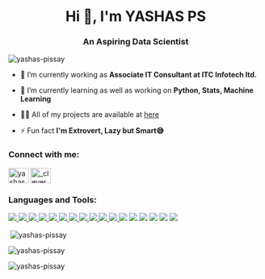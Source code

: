 <h1 align="center">Hi 👋, I'm YASHAS PS</h1>
<h3 align="center">An Aspiring Data Scientist</h3>

<p align="left"> <img src="https://komarev.com/ghpvc/?username=yashas-pissay&label=Profile%20views&color=0e75b6&style=flat" alt="yashas-pissay" /> </p>

- 🔭 I’m currently working as **Associate IT Consultant at ITC Infotech ltd.**

- 🌱 I’m currently learning as well as working on **Python, Stats, Machine Learning**

- 👨‍💻 All of my projects are available at [here](here)

- ⚡ Fun fact **I'm Extrovert, Lazy but Smart😅**

<h3 align="left">Connect with me:</h3>
<p align="left">
<a href="https://linkedin.com/in/yashas ps" target="blank"><img align="center" src="https://raw.githubusercontent.com/rahuldkjain/github-profile-readme-generator/master/src/images/icons/Social/linked-in-alt.svg" alt="yashas ps" height="30" width="40" /></a>
<a href="https://instagram.com/_clever_idiot" target="blank"><img align="center" src="https://raw.githubusercontent.com/rahuldkjain/github-profile-readme-generator/master/src/images/icons/Social/instagram.svg" alt="_clever_idiot" height="30" width="40" /></a>
</p>

<h3 align="left">Languages and Tools:</h3>
<p align="left"> 
    <a href="https://powerbi.microsoft.com/en-au/" target="_blank"> <img src="https://img.shields.io/badge/PowerBI-F2C811?style=for-the-badge&logo=Power%20BI&logoColor=white"/> </a>
     <a href="https://www.microsoft.com/en-in/microsoft-365/excel" target="_blank"> <img src="https://img.shields.io/badge/Excel-217346?style=for-the-badge&logo=microsoft-excel&logoColor=white"/> </a> 
     <a href="https://www.mysql.com/" target="_blank"> <img src="https://img.shields.io/badge/mysql-%2300f.svg?style=for-the-badge&logo=mysql&logoColor=white"/> </a>
    <a href="https://www.python.org" target="_blank"> <img src="https://img.shields.io/badge/python-3670A0?style=for-the-badge&logo=python&logoColor=ffdd54"/> </a>
    <a href="https://pandas.pydata.org/" target="_blank"> <img src="https://img.shields.io/badge/pandas-%23150458.svg?style=for-the-badge&logo=pandas&logoColor=white"      /> </a> 
    <a href="https://numpy.org/" target="_blank"> <img src="https://img.shields.io/badge/Plotly-%233F4F75.svg?style=for-the-badge&logo=plotly&logoColor=white"> </a>
    <a href="https://jupyter.org/" target="_blank"> <img src="https://img.shields.io/badge/Jupyter-F37626.svg?&style=for-the-badge&logo=Jupyter&logoColor=white"/> </a>
    <a href="https://www.mongodb.com/" target="_blank"> <img src="https://img.shields.io/badge/MongoDB-%234ea94b.svg?style=for-the-badge&logo=mongodb&logoColor=white"/> </a>
    <a href="https://streamlit.io/" target="_blank"> <img src="https://img.shields.io/badge/Streamlit-FF4B4B?style=for-the-badge&logo=Streamlit&logoColor=white"/> </a>
    <a href="https://scikit-learn.org/stable/" target="_blank"> <img src="https://img.shields.io/badge/scikit--learn-%23F7931E.svg?style=for-the-badge&logo=scikit-learn&logoColor=white"/> </a> 
    <a href="https://plotly.com/" target="_blank"> <img src="https://img.shields.io/badge/Plotly-%233F4F75.svg?style=for-the-badge&logo=plotly&logoColor=white"/> </a>
    <img src="https://img.shields.io/badge/PyTorch-EE4C2C?style=for-the-badge&logo=pytorch&logoColor=white"/> </a>
    <img src="https://img.shields.io/badge/TensorFlow-FF6F00?style=for-the-badge&logo=tensorflow&logoColor=white"/> </a> 
    <img src="https://img.shields.io/badge/Keras-FF0000?style=for-the-badge&logo=keras&logoColor=white"/></a>
    <img src="https://img.shields.io/badge/GitHub_Actions-2088FF?style=for-the-badge&logo=github-actions&logoColor=white"/></a>
    <a href="https://flask.palletsprojects.com/en/2.1.x/" target="_blank"> <img src="https://img.shields.io/badge/Flask-000000?style=for-the-badge&logo=flask&logoColor=white"/></a>
    <a href="https://www.docker.com/" target="_blank"> <img src="https://img.shields.io/badge/Docker-2CA5E0?style=for-the-badge&logo=docker&logoColor=white"/> </a> 
</p>


<p>&nbsp;<img align="center" src="https://github-readme-stats.vercel.app/api?username=yashas-pissay&theme=dark&hide_border=false&include_all_commits=false&count_private=false" alt="yashas-pissay" /></p>

<p><img align="center" src="https://github-readme-streak-stats.herokuapp.com/?user=yashas-pissay&theme=dark&hide_border=false" alt="yashas-pissay" /></p>

<p><img align="center" src="https://github-readme-stats.vercel.app/api/top-langs/?username=yashas-pissay&theme=dark&hide_border=false&include_all_commits=false&count_private=false&layout=compact" alt="yashas-pissay" /></p>
